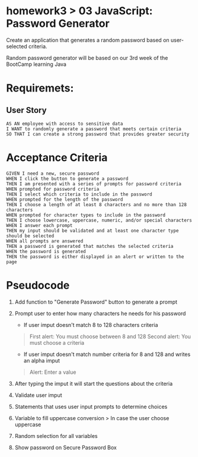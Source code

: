 # homework3 > 03 JavaScript: Password Generator

Create an application that generates a random password based on user-selected criteria.

Random password generator will be based on our 3rd week of the BootCamp learning Java

# Requiremets:

## User Story

```
AS AN employee with access to sensitive data
I WANT to randomly generate a password that meets certain criteria
SO THAT I can create a strong password that provides greater security
```

# Acceptance Criteria

```
GIVEN I need a new, secure password
WHEN I click the button to generate a password
THEN I am presented with a series of prompts for password criteria
WHEN prompted for password criteria
THEN I select which criteria to include in the password
WHEN prompted for the length of the password
THEN I choose a length of at least 8 characters and no more than 128 characters
WHEN prompted for character types to include in the password
THEN I choose lowercase, uppercase, numeric, and/or special characters
WHEN I answer each prompt
THEN my input should be validated and at least one character type should be selected
WHEN all prompts are answered
THEN a password is generated that matches the selected criteria
WHEN the password is generated
THEN the password is either displayed in an alert or written to the page
```

# Pseudocode

1. Add function to "Generate Password" button to generate a prompt
2. Prompt user to enter how many characters he needs for his password
    
    * If user imput doesn't match 8 to 128 characters criteria
    > First alert: You must choose between 8 and 128
    > Second alert: You must choose a criteria
    
    * If user imput doesn't match number criteria for 8 and 128 and writes an alpha imput
    > Alert: Enter a value

3. After typing the imput it will start the questions about the criteria
4. Validate user imput
5. Statements that uses user input prompts to determine choices
6. Variable to fill uppercase conversion > In case the user choose uppercase
7. Random selection for all variables
8. Show password on Secure Password Box



